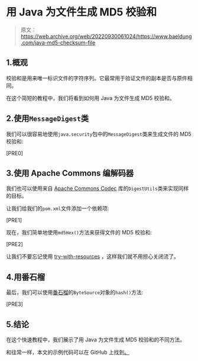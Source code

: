 # 用 Java 为文件生成 MD5 校验和

> 原文：<https://web.archive.org/web/20220930061024/https://www.baeldung.com/java-md5-checksum-file>

## 1.概观

校验和是用来唯一标识文件的字符序列。它最常用于验证文件的副本是否与原件相同。

在这个简短的教程中，我们将看到如何用 Java 为文件生成 MD5 校验和。

## 2.使用`MessageDigest`类

我们可以很容易地使用`java.security`包中的`MessageDigest`类来生成文件的 MD5 校验和:

[PRE0]

## 3.使用 Apache Commons 编解码器

我们也可以使用来自 [Apache Commons Codec](https://web.archive.org/web/20221102190719/https://search.maven.org/search?q=g:commons-codec) 库的`DigestUtils`类来实现同样的目标。

让我们给我们的`pom.xml`文件添加一个依赖项:

[PRE1]

现在，我们简单地使用`md5Hex()`方法来获得文件的 MD5 校验和:

[PRE2]

让我们不要忘记使用 [try-with-resources](/web/20221102190719/https://www.baeldung.com/java-try-with-resources) ，这样我们就不用担心关闭流了。

## 4.用番石榴

最后，我们可以使用[番石榴](/web/20221102190719/https://www.baeldung.com/guava-guide)的`ByteSource`对象的`hash()`方法:

[PRE3]

## 5.结论

在这个快速教程中，我们展示了用 Java 为文件生成 MD5 校验和的不同方法。

和往常一样，本文的示例代码可以在 GitHub 上找到[。](https://web.archive.org/web/20221102190719/https://github.com/eugenp/tutorials/tree/master/core-java-modules/core-java-io-4)